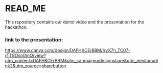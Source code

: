 # READ_ME
This repository contains our demo video and the presentation for the hackathon.

### link to the presentation:
https://www.canva.com/design/DAFHKCErBBM/IryX7h_TC07-rTT8OsoGmQ/view?utm_content=DAFHKCErBBM&utm_campaign=designshare&utm_medium=link2&utm_source=sharebutton

